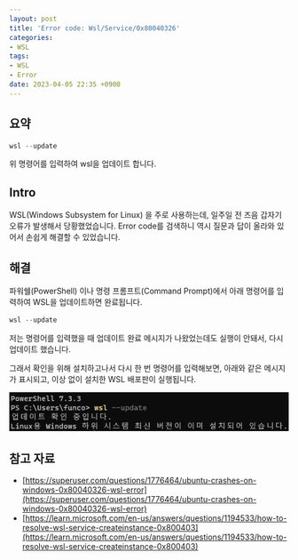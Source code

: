 ```yaml
---
layout: post
title: 'Error code: Wsl/Service/0x80040326'
categories:
- WSL
tags:
- WSL
- Error
date: 2023-04-05 22:35 +0900
---
```

## 요약
```powershell
wsl --update
```
위 명령어를 입력하여 wsl을 업데이트 합니다.

## Intro
WSL(Windows Subsystem for Linux) 을 주로 사용하는데, 일주일 전 즈음 갑자기 오류가 발생해서 당황했었습니다. Error code를 검색하니 역시 질문과 답이 올라와 있어서 손쉽게 해결할 수 있었습니다.

## 해결
파워쉘(PowerShell) 이나 명령 프롬프트(Command Prompt)에서 아래 명령어를 입력하여 WSL을 업데이트하면 완료됩니다.
```powershell
wsl --update
```
저는 명령어를 입력했을 때 업데이트 완료 메시지가 나왔었는데도 실행이 안돼서, 다시 업데이트 했습니다.

그래서 확인을 위해 설치하고나서 다시 한 번 명령어를 입력해보면, 아래와 같은 메시지가 표시되고, 이상 없이 설치한 WSL 배포판이 실행됩니다.

![PowerShell에서 wsl 명령어 실행](/assets/img/2023-04-05-powershell.png)

## 참고 자료
- [https://superuser.com/questions/1776464/ubuntu-crashes-on-windows-0x80040326-wsl-error](https://superuser.com/questions/1776464/ubuntu-crashes-on-windows-0x80040326-wsl-error)
- [https://learn.microsoft.com/en-us/answers/questions/1194533/how-to-resolve-wsl-service-createinstance-0x800403](https://learn.microsoft.com/en-us/answers/questions/1194533/how-to-resolve-wsl-service-createinstance-0x800403)
